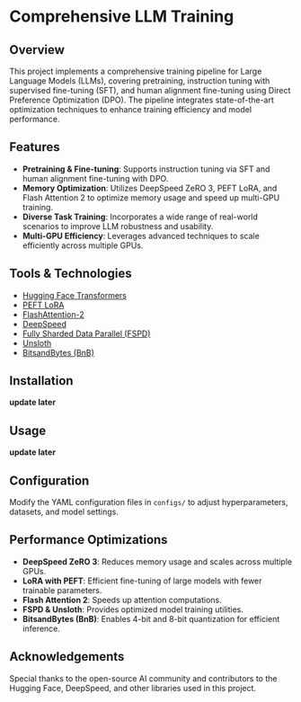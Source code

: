# Comprehensive LLM Training

## Overview
This project implements a comprehensive training pipeline for Large Language Models (LLMs), covering pretraining, instruction tuning with supervised fine-tuning (SFT), and human alignment fine-tuning using Direct Preference Optimization (DPO). The pipeline integrates state-of-the-art optimization techniques to enhance training efficiency and model performance.

## Features
- **Pretraining & Fine-tuning**: Supports instruction tuning via SFT and human alignment fine-tuning with DPO.
- **Memory Optimization**: Utilizes DeepSpeed ZeRO 3, PEFT LoRA, and Flash Attention 2 to optimize memory usage and speed up multi-GPU training.
- **Diverse Task Training**: Incorporates a wide range of real-world scenarios to improve LLM robustness and usability.
- **Multi-GPU Efficiency**: Leverages advanced techniques to scale efficiently across multiple GPUs.

## Tools & Technologies
- [Hugging Face Transformers](https://huggingface.co/docs/transformers/)
- [PEFT LoRA](https://huggingface.co/docs/peft)
- [FlashAttention-2]([https://huggingface.co/docs/peft](https://github.com/Dao-AILab/flash-attention))
- [DeepSpeed](https://www.deepspeed.ai/)
- [Fully Sharded Data Parallel (FSPD)](https://github.com/facebookresearch/Fairseq)
- [Unsloth](https://github.com/unslothai/unsloth)
- [BitsandBytes (BnB)](https://github.com/TimDettmers/bitsandbytes)

## Installation
**update later**

## Usage
**update later**


## Configuration
Modify the YAML configuration files in `configs/` to adjust hyperparameters, datasets, and model settings.

## Performance Optimizations
- **DeepSpeed ZeRO 3**: Reduces memory usage and scales across multiple GPUs.
- **LoRA with PEFT**: Efficient fine-tuning of large models with fewer trainable parameters.
- **Flash Attention 2**: Speeds up attention computations.
- **FSPD & Unsloth**: Provides optimized model training utilities.
- **BitsandBytes (BnB)**: Enables 4-bit and 8-bit quantization for efficient inference.

## Acknowledgements
Special thanks to the open-source AI community and contributors to the Hugging Face, DeepSpeed, and other libraries used in this project.

